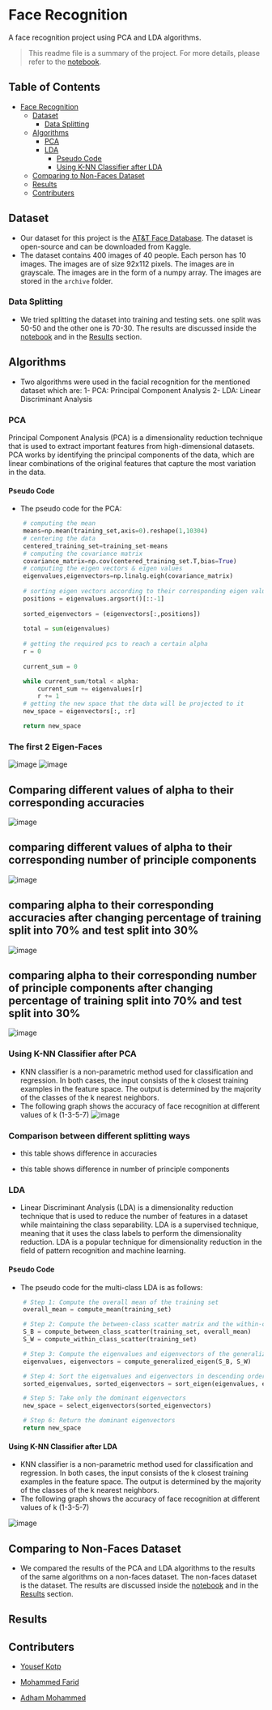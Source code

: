 # Face Recognition
A face recognition project using PCA and LDA algorithms.

> This readme file is a summary of the project. For more details, please refer to the [notebook](faces_vs_nonfaces.ipynb).
## Table of Contents
- [Face Recognition](#face-recognition)
  * [Dataset](#dataset)
    + [Data Splitting](#data-splitting)
  * [Algorithms](#algorithms)
    + [PCA](#pca)
    + [LDA](#lda)
        - [Pseudo Code](#pseudo-code)
        - [Using K-NN Classifier after LDA](#using-k-nn-classifier-after-lda)
  * [Comparing to Non-Faces Dataset](#comparing-to-non-faces-dataset)
  * [Results](#results)
  * [Contributers](#contributers)

## Dataset
- Our dataset for this project is the [AT&T Face Database](https://www.kaggle.com/datasets/kasikrit/att-database-of-faces). The dataset is open-source and can be downloaded from Kaggle.
- The dataset contains 400 images of 40 people. Each person has 10 images. The images are of size 92x112 pixels. The images are in grayscale. The images are in the form of a numpy array. The images are stored in the `archive` folder.

### Data Splitting
- We tried splitting the dataset into training and testing sets. one split was 50-50 and the other one is 70-30. The results are discussed inside the [notebook](faces_vs_nonfaces.ipynb) and in the [Results](#results) section.

## Algorithms 
- Two algorithms were used in the facial recognition for the mentioned dataset which are:
1- PCA: Principal Component Analysis
2- LDA: Linear Discriminant Analysis

### PCA
Principal Component Analysis (PCA) is a dimensionality reduction technique that is used to extract important features from high-dimensional datasets. PCA works by identifying the principal components of the data, which are linear combinations of the original features that capture the most variation in the data.

#### Pseudo Code
- The pseudo code for the PCA:
```python
    # computing the mean
    means=np.mean(training_set,axis=0).reshape(1,10304)
    # centering the data
    centered_training_set=training_set-means
    # computing the covariance matrix
    covariance_matrix=np.cov(centered_training_set.T,bias=True)
    # computing the eigen vectors & eigen values
    eigenvalues,eigenvectors=np.linalg.eigh(covariance_matrix)
    
    # sorting eigen vectors according to their corresponding eigen values
    positions = eigenvalues.argsort()[::-1]
    
    sorted_eigenvectors = (eigenvectors[:,positions])
    
    total = sum(eigenvalues)
    
    # getting the required pcs to reach a certain alpha
    r = 0
    
    current_sum = 0

    while current_sum/total < alpha:
        current_sum += eigenvalues[r]
        r += 1
    # getting the new space that the data will be projected to it 
    new_space = eigenvectors[:, :r]   

    return new_space

```
### The first 2 Eigen-Faces

![image](https://user-images.githubusercontent.com/84376570/226112967-484b8bdd-6262-4c3d-b8c7-9457ce20ccd5.png)
![image](https://user-images.githubusercontent.com/84376570/226112979-b4425370-2c27-4b4e-8e2b-c4cd4d6c32b2.png)

##  Comparing different values of alpha to their corresponding accuracies

![image](https://user-images.githubusercontent.com/84376570/226113140-86c43a1e-192d-4224-b460-1992fd76757f.png)


## comparing different values of alpha to their corresponding number of principle components

![image](https://user-images.githubusercontent.com/84376570/226113163-8adc3be7-12bb-4005-8c62-703e595a8aef.png)

## comparing alpha to their corresponding accuracies after changing percentage of training split into 70% and test split into 30%
![image](https://user-images.githubusercontent.com/84376570/226113239-2459a38b-1924-4679-8bd6-1cb6800b8a7f.png)



## comparing alpha to their corresponding number of principle components after changing percentage of training split into 70% and test split into 30%

![image](https://user-images.githubusercontent.com/84376570/226113277-9f70238f-c133-48c5-9b5e-f7edeb73ba0e.png)

### Using K-NN Classifier after PCA
- KNN classifier is a non-parametric method used for classification and regression. In both cases, the input consists of the k closest training examples in the feature space. The output is determined by the majority of the classes of the k nearest neighbors.
- The following graph shows the accuracy of face recognition at different values of k (1-3-5-7)
![image](https://user-images.githubusercontent.com/84376570/226113360-f4b42806-89fd-4600-ba7c-e5e662754585.png)

### Comparison between different splitting ways
- this table shows difference in accuracies

- this table shows difference in number of principle components


### LDA 
- Linear Discriminant Analysis (LDA) is a dimensionality reduction technique that is used to reduce the number of features in a dataset while maintaining the class separability. LDA is a supervised technique, meaning that it uses the class labels to perform the dimensionality reduction. LDA is a popular technique for dimensionality reduction in the field of pattern recognition and machine learning. 


#### Pseudo Code
- The pseudo code for the multi-class LDA is as follows:
```python
    # Step 1: Compute the overall mean of the training set
    overall_mean = compute_mean(training_set)

    # Step 2: Compute the between-class scatter matrix and the within-class scatter matrix
    S_B = compute_between_class_scatter(training_set, overall_mean)
    S_W = compute_within_class_scatter(training_set)

    # Step 3: Compute the eigenvalues and eigenvectors of the generalized eigenvalue problem
    eigenvalues, eigenvectors = compute_generalized_eigen(S_B, S_W)

    # Step 4: Sort the eigenvalues and eigenvectors in descending order
    sorted_eigenvalues, sorted_eigenvectors = sort_eigen(eigenvalues, eigenvectors)

    # Step 5: Take only the dominant eigenvectors
    new_space = select_eigenvectors(sorted_eigenvectors)

    # Step 6: Return the dominant eigenvectors
    return new_space
```

#### Using K-NN Classifier after LDA
- KNN classifier is a non-parametric method used for classification and regression. In both cases, the input consists of the k closest training examples in the feature space. The output is determined by the majority of the classes of the k nearest neighbors.
- The following graph shows the accuracy of face recognition at different values of k (1-3-5-7)

![image](https://user-images.githubusercontent.com/41492875/226025723-23c4666d-f028-4d71-a146-f791358fd5e7.png)


## Comparing to Non-Faces Dataset
- We compared the results of the PCA and LDA algorithms to the results of the same algorithms on a non-faces dataset. The non-faces dataset is the []() dataset. The results are discussed inside the [notebook](faces_vs_nonfaces.ipynb) and in the [Results](#results) section.
## Results

## Contributers

- [Yousef Kotp](https://github.com/yousefkotp)

- [Mohammed Farid](https://github.com/MohamedFarid612)

- [Adham Mohammed](https://github.com/adhammohamed1)

